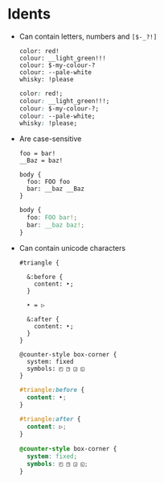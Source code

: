 # Idents

- Can contain letters, numbers and `[$-_?!]`

  ~~~ lay
  color: red!
  colour: __light_green!!!
  colour: $-my-colour-?
  colour: --pale-white
  whisky: !please
  ~~~

  ~~~ css
  color: red!;
  colour: __light_green!!!;
  colour: $-my-colour-?;
  colour: --pale-white;
  whisky: !please;
  ~~~

- Are case-sensitive

  ~~~ lay
  foo = bar!
  __Baz = baz!

  body {
    foo: FOO foo
    bar: __baz __Baz
  }
  ~~~

  ~~~ css
  body {
    foo: FOO bar!;
    bar: __baz baz!;
  }
  ~~~

- Can contain unicode characters

  ~~~ lay
  #triangle {

    &:before {
      content: ‣;
    }

    ‣ = ▷

    &:after {
      content: ‣;
    }
  }

  @counter-style box-corner {
    system: fixed
    symbols: ◰ ◳ ◲ ◱
  }
  ~~~

  ~~~ css
  #triangle:before {
    content: ‣;
  }

  #triangle:after {
    content: ▷;
  }

  @counter-style box-corner {
    system: fixed;
    symbols: ◰ ◳ ◲ ◱;
  }
  ~~~
